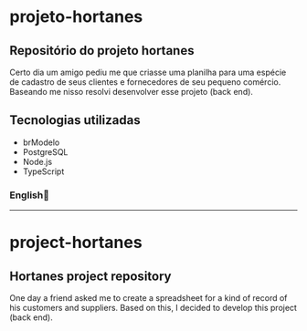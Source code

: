 # projeto-hortanes
## Repositório do projeto hortanes

Certo dia um amigo pediu me que criasse uma planilha para uma espécie de cadastro de seus clientes e fornecedores de seu pequeno comércio. Baseando me nisso resolvi desenvolver esse projeto (back end).

## Tecnologias utilizadas
- brModelo
- PostgreSQL
- Node.js
- TypeScript


### **English🎯**
-----------------------------------------------------------------
# project-hortanes
## Hortanes project repository
One day a friend asked me to create a spreadsheet for a kind of record of his customers and suppliers. Based on this, I decided to develop this project (back end).
